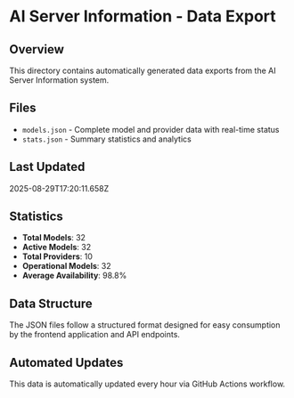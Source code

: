 # AI Server Information - Data Export

## Overview
This directory contains automatically generated data exports from the AI Server Information system.

## Files
- `models.json` - Complete model and provider data with real-time status
- `stats.json` - Summary statistics and analytics

## Last Updated
2025-08-29T17:20:11.658Z

## Statistics
- **Total Models**: 32
- **Active Models**: 32
- **Total Providers**: 10
- **Operational Models**: 32
- **Average Availability**: 98.8%

## Data Structure
The JSON files follow a structured format designed for easy consumption by the frontend application and API endpoints.

## Automated Updates
This data is automatically updated every hour via GitHub Actions workflow.
